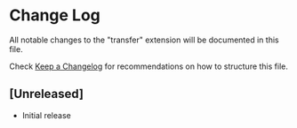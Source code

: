 # Change Log

All notable changes to the "transfer" extension will be documented in this file.

Check [Keep a Changelog](http://keepachangelog.com/) for recommendations on how to structure this file.

## [Unreleased]

- Initial release